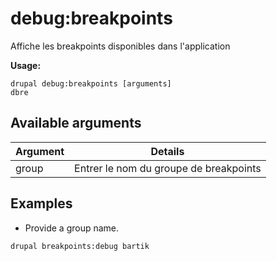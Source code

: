 # debug:breakpoints
Affiche les breakpoints disponibles dans l'application

**Usage:**
```
drupal debug:breakpoints [arguments]
dbre
```

## Available arguments
Argument | Details
---------|-------------
group | Entrer le nom du groupe de breakpoints

## Examples
* Provide a group name.
```
drupal breakpoints:debug bartik
```
